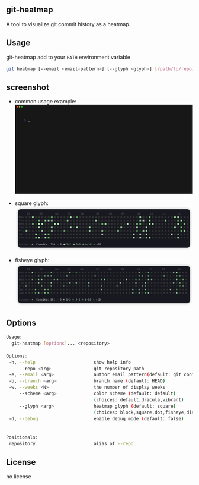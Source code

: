 ## git-heatmap

A tool to visualize git commit history as a heatmap.

## Usage

git-heatmap add to your `PATH` environment variable

```bash
git heatmap [--email <email-pattern>] [--glyph <glyph>] [/path/to/repo]
```

## screenshot

- common usage example:
  ![gif](./docs/git-heatmap.gif)

- square glyph:
  ![screenshot](./docs/square.png)

- fisheye glyph:
  ![screenshot](./docs/fisheye.png)

## Options

```bash
Usage:
  git-heatmap [options]... <repository>

Options:
 -h, --help                      show help info
     --repo <arg>                git repository path
 -e, --email <arg>               author email pattern(default: git config --get user.email)
 -b, --branch <arg>              branch name (default: HEAD)
 -w, --weeks <N>                 the number of display weeks
     --scheme <arg>              color scheme (default: default)
                                 (choices: default,dracula,vibrant)
     --glyph <arg>               heatmap glyph (default: square)
                                 (choices: block,square,dot,fisheye,diamond,plus)
 -d, --debug                     enable debug mode (default: false)


Positionals:
 repository                      alias of --repo
```

## License

no license
